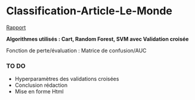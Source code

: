 # Classification-Article-Le-Monde

[Rapport](https://okacola.github.io/Classification-Article-Le-Monde/Classification.html)

**Algorithmes utilisés : Cart, Random Forest, SVM avec Validation croisée**

Fonction de perte/évaluation : Matrice de confusion/AUC


### TO DO
* Hyperparamètres des validations croisées
* Conclusion rédaction
* Mise en forme Html
